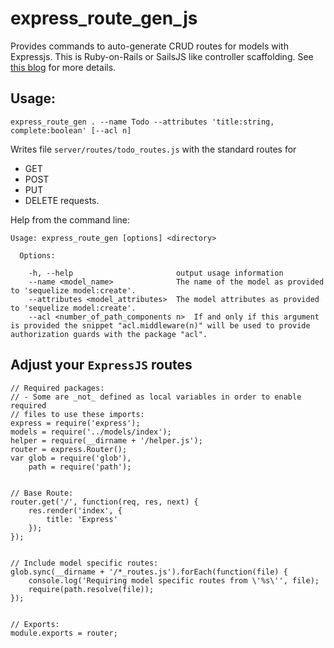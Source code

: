 # express_route_gen_js
Provides commands to auto-generate CRUD routes for models with Expressjs. This is Ruby-on-Rails or SailsJS like controller scaffolding. See [this blog](http://mherman.org/blog/2015/10/22/node-postgres-sequelize/#.WDcA0qIrLVr) for more details.

## Usage:

```
express_route_gen . --name Todo --attributes 'title:string, complete:boolean' [--acl n]
```

Writes file `server/routes/todo_routes.js` with the standard routes for 
* GET
* POST
* PUT
* DELETE
requests.

Help from the command line:
```
Usage: express_route_gen [options] <directory>

  Options:

    -h, --help                       output usage information
    --name <model_name>              The name of the model as provided to 'sequelize model:create'.
    --attributes <model_attributes>  The model attributes as provided to 'sequelize model:create'.
    --acl <number_of_path_components n>  If and only if this argument is provided the snippet "acl.middleware(n)" will be used to provide authorization guards with the package "acl".
```
## Adjust your `ExpressJS` routes

```
// Required packages:
// - Some are _not_ defined as local variables in order to enable required
// files to use these imports:
express = require('express');
models = require('../models/index');
helper = require(__dirname + '/helper.js');
router = express.Router();
var glob = require('glob'),
    path = require('path');


// Base Route:
router.get('/', function(req, res, next) {
    res.render('index', {
        title: 'Express'
    });
});


// Include model specific routes:
glob.sync(__dirname + '/*_routes.js').forEach(function(file) {
    console.log('Requiring model specific routes from \'%s\'', file);
    require(path.resolve(file));
});


// Exports:
module.exports = router;
```
